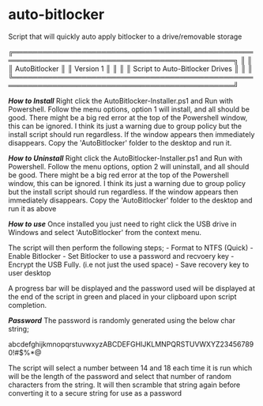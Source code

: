 # auto-bitlocker
Script that will quickly auto apply bitlocker to a drive/removable storage



╔═══════════════════════════════════════════════════════════════════════════════════════════════╗
║                                                                                               ║
║                                     AutoBitlocker                                             ║
║                                       Version 1                                               ║
║                                                                                               ║
║                              Script to Auto-Bitlocker Drives                                  ║
║                                                                                               ║
╚═══════════════════════════════════════════════════════════════════════════════════════════════╝


*******How to Install*******
Right click the AutoBitlocker-Installer.ps1 and Run with Powershell. 
Follow the menu options, option 1 will install, and all should be good.
There might be a big red error at the top of the Powershell window, this can be ignored. I think its just a warning due to group policy but the install script should run regardless.
If the window appears then immediately disappears. Copy the 'AutoBitlocker' folder to the desktop and run it.


*******How to Uninstall*******
Right click the AutoBitlocker-Installer.ps1 and Run with Powershell. 
Follow the menu options, option 2 will uninstall, and all should be good.
There might be a big red error at the top of the Powershell window, this can be ignored. I think its just a warning due to group policy but the install script should run regardless.
If the window appears then immediately disappears. Copy the 'AutoBitlocker' folder to the desktop and run it as above

*******How to use*******
Once installed you just need to right click the USB drive in Windows and select 'AutoBitlocker' from the context menu.

The script will then perform the following steps;
	- Format to NTFS (Quick)
	- Enable Bitlocker
	- Set Bitlocker to use a password and recvoery key
	- Encrypt the USB Fully. (i.e not just the used space)
	- Save recovery key to user desktop

A progress bar will be displayed and the password used will be displayed at the end of the script in green and placed in your clipboard upon script completion.

*******Password*******
The password is randomly generated using the below char string;

abcdefghijkmnopqrstuvwxyzABCDEFGHIJKLMNPQRSTUVWXYZ234567890!#$%*@

The script will select a number between 14 and 18 each time it is run which will be the length of the password and select that number of random characters from the string.
It will then scramble that string again before converting it to a secure string for use as a password
